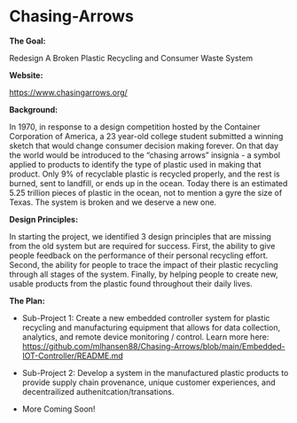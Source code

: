 # Chasing-Arrows
**The Goal:** 

Redesign A Broken Plastic Recycling and Consumer Waste System

**Website:** 

https://www.chasingarrows.org/

**Background:**

  In 1970, in response to a design competition hosted by the Container Corporation of America, a 23 year-old college student submitted a winning sketch that would change consumer decision making forever. On that day the world would be introduced to the “chasing arrows” insignia - a symbol applied to products to identify the type of plastic used in making that product.
  Only 9% of recyclable plastic is recycled properly, and the rest is burned, sent to landfill, or ends up in the ocean. Today there is an estimated 5.25 trillion pieces of plastic in the ocean, not to mention a gyre the size of Texas. The system is broken and we deserve a new one.
  
**Design Principles:**

In starting the project, we identified 3 design principles that are missing from the old system but are required for success. First, the ability to give people feedback on the performance of their personal recycling effort. Second, the ability for people to trace the impact of their plastic recycling through all stages of the system. Finally, by helping people to create new, usable products from the plastic found throughout their daily lives.

**The Plan:**

 - Sub-Project 1: Create a new embedded controller system for plastic recycling and manufacturing equipment that allows for data collection, analytics, and remote device monitoring / control. Learn more here: https://github.com/mlhansen88/Chasing-Arrows/blob/main/Embedded-IOT-Controller/README.md 
 - Sub-Project 2: Develop a system in the manufactured plastic products to provide supply chain provenance, unique customer experiences, and decentrailized authenitcation/transations.

- More Coming Soon!
